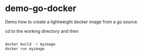 # demo-go-docker

Demo how to create a lightweight docker image from a go source.

cd to the working directory and then 


````bash

docker build -t myimage
docker run myimage

````
